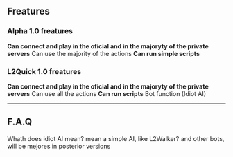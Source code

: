 ## Freatures ##

### Alpha 1.0 freatures ###

**Can connect and play in the oficial and in the majoryty of the private servers** Can use the majority of the actions
**Can run simple scripts**

### L2Quick 1.0 freatures ###

**Can connect and play in the oficial and in the majoryty of the private servers** Can use all the actions
**Can run scripts** Bot function (Idiot AI)


---


## F.A.Q ##

Whath does idiot AI mean?
mean a simple AI, like L2Walker? and other bots, will be mejores in posterior versions